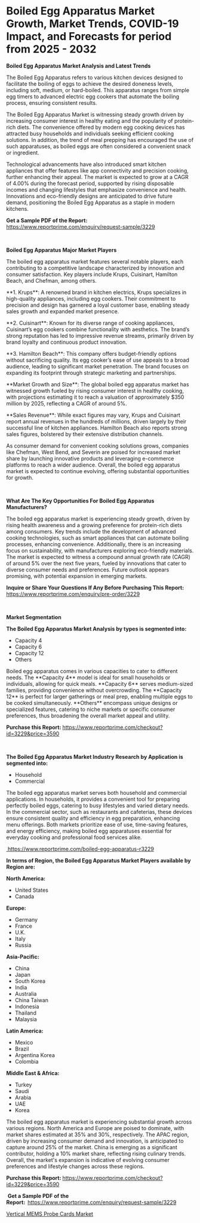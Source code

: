 <p><h1>Boiled Egg Apparatus Market Growth, Market Trends, COVID-19 Impact, and Forecasts for period from 2025 - 2032</h1></p><p><strong>Boiled Egg Apparatus Market Analysis and Latest Trends</strong></p>
<p><p>The Boiled Egg Apparatus refers to various kitchen devices designed to facilitate the boiling of eggs to achieve the desired doneness levels, including soft, medium, or hard-boiled. This apparatus ranges from simple egg timers to advanced electric egg cookers that automate the boiling process, ensuring consistent results. </p><p>The Boiled Egg Apparatus Market is witnessing steady growth driven by increasing consumer interest in healthy eating and the popularity of protein-rich diets. The convenience offered by modern egg cooking devices has attracted busy households and individuals seeking efficient cooking solutions. In addition, the trend of meal prepping has encouraged the use of such apparatuses, as boiled eggs are often considered a convenient snack or ingredient.</p><p>Technological advancements have also introduced smart kitchen appliances that offer features like app connectivity and precision cooking, further enhancing their appeal. The market is expected to grow at a CAGR of 4.00% during the forecast period, supported by rising disposable incomes and changing lifestyles that emphasize convenience and health. Innovations and eco-friendly designs are anticipated to drive future demand, positioning the Boiled Egg Apparatus as a staple in modern kitchens.</p></p>
<p><strong>Get a Sample PDF of the Report:&nbsp;</strong> <a href="https://www.reportprime.com/enquiry/request-sample/3229?utm_campaign=2455&utm_medium=2&utm_source=Github&utm_content=ia&utm_term=18032025&utm_id=boiled-egg-apparatus">https://www.reportprime.com/enquiry/request-sample/3229</a></p>
<p>&nbsp;</p>
<p><strong>Boiled Egg Apparatus Major Market Players</strong></p>
<p><p>The boiled egg apparatus market features several notable players, each contributing to a competitive landscape characterized by innovation and consumer satisfaction. Key players include Krups, Cuisinart, Hamilton Beach, and Chefman, among others.</p><p>**1. Krups**: A renowned brand in kitchen electrics, Krups specializes in high-quality appliances, including egg cookers. Their commitment to precision and design has garnered a loyal customer base, enabling steady sales growth and expanded market presence.</p><p>**2. Cuisinart**: Known for its diverse range of cooking appliances, Cuisinart’s egg cookers combine functionality with aesthetics. The brand’s strong reputation has led to impressive revenue streams, primarily driven by brand loyalty and continuous product innovation.</p><p>**3. Hamilton Beach**: This company offers budget-friendly options without sacrificing quality. Its egg cooker’s ease of use appeals to a broad audience, leading to significant market penetration. The brand focuses on expanding its footprint through strategic marketing and partnerships.</p><p>**Market Growth and Size**: The global boiled egg apparatus market has witnessed growth fueled by rising consumer interest in healthy cooking, with projections estimating it to reach a valuation of approximately $350 million by 2025, reflecting a CAGR of around 5%.</p><p>**Sales Revenue**: While exact figures may vary, Krups and Cuisinart report annual revenues in the hundreds of millions, driven largely by their successful line of kitchen appliances. Hamilton Beach also reports strong sales figures, bolstered by their extensive distribution channels.</p><p>As consumer demand for convenient cooking solutions grows, companies like Chefman, West Bend, and Severin are poised for increased market share by launching innovative products and leveraging e-commerce platforms to reach a wider audience. Overall, the boiled egg apparatus market is expected to continue evolving, offering substantial opportunities for growth.</p></p>
<p>&nbsp;</p>
<p><strong>What Are The Key Opportunities For Boiled Egg Apparatus Manufacturers?</strong></p>
<p><p>The boiled egg apparatus market is experiencing steady growth, driven by rising health awareness and a growing preference for protein-rich diets among consumers. Key trends include the development of advanced cooking technologies, such as smart appliances that can automate boiling processes, enhancing convenience. Additionally, there is an increasing focus on sustainability, with manufacturers exploring eco-friendly materials. The market is expected to witness a compound annual growth rate (CAGR) of around 5% over the next five years, fueled by innovations that cater to diverse consumer needs and preferences. Future outlook appears promising, with potential expansion in emerging markets.</p></p>
<p><strong>Inquire or Share Your Questions If Any Before Purchasing This Report:</strong> <a href="https://www.reportprime.com/enquiry/pre-order/3229?utm_campaign=2455&utm_medium=2&utm_source=Github&utm_content=ia&utm_term=18032025&utm_id=boiled-egg-apparatus">https://www.reportprime.com/enquiry/pre-order/3229</a></p>
<p>&nbsp;</p>
<p><strong>Market Segmentation</strong></p>
<p><strong>The Boiled Egg Apparatus Market Analysis by types is segmented into:</strong></p>
<p><ul><li>Capacity 4</li><li>Capacity 6</li><li>Capacity 12</li><li>Others</li></ul></p>
<p><p>Boiled egg apparatus comes in various capacities to cater to different needs. The **Capacity 4** model is ideal for small households or individuals, allowing for quick meals. **Capacity 6** serves medium-sized families, providing convenience without overcrowding. The **Capacity 12** is perfect for larger gatherings or meal prep, enabling multiple eggs to be cooked simultaneously. **Others** encompass unique designs or specialized features, catering to niche markets or specific consumer preferences, thus broadening the overall market appeal and utility.</p></p>
<p><strong>Purchase this Report:&nbsp;</strong><a href="https://www.reportprime.com/checkout?id=3229&price=3590&utm_campaign=2455&utm_medium=2&utm_source=Github&utm_content=ia&utm_term=18032025&utm_id=boiled-egg-apparatus">https://www.reportprime.com/checkout?id=3229&price=3590</a></p>
<p>&nbsp;</p>
<p><strong>The Boiled Egg Apparatus Market Industry Research by Application is segmented into:</strong></p>
<p><ul><li>Household</li><li>Commercial</li></ul></p>
<p><p>The boiled egg apparatus market serves both household and commercial applications. In households, it provides a convenient tool for preparing perfectly boiled eggs, catering to busy lifestyles and varied dietary needs. In the commercial sector, such as restaurants and cafeterias, these devices ensure consistent quality and efficiency in egg preparation, enhancing menu offerings. Both markets prioritize ease of use, time-saving features, and energy efficiency, making boiled egg apparatuses essential for everyday cooking and professional food services alike.</p></p>
<p><a href="https://www.reportprime.com/boiled-egg-apparatus-r3229?utm_campaign=2455&utm_medium=2&utm_source=Github&utm_content=ia&utm_term=18032025&utm_id=boiled-egg-apparatus">&nbsp;https://www.reportprime.com/boiled-egg-apparatus-r3229</a></p>
<p><strong>In terms of Region, the Boiled Egg Apparatus Market Players available by Region are:</strong></p>
<p>
    <p> <strong> North America: </strong>
        <ul>
            <li>United States</li>
            <li>Canada</li>
        </ul>
        </p> 
    <p> <strong> Europe: </strong>
        <ul>
            <li>Germany</li>
            <li>France</li>
            <li>U.K.</li>
            <li>Italy</li>
            <li>Russia</li>
        </ul>
        </p> 
    <p> <strong> Asia-Pacific: </strong>
        <ul>
            <li>China</li>
            <li>Japan</li>
            <li>South Korea</li>
            <li>India</li>
            <li>Australia</li>
            <li>China Taiwan</li>
            <li>Indonesia</li>
            <li>Thailand</li>
            <li>Malaysia</li>
        </ul>
        </p> 
    <p> <strong> Latin America: </strong>
        <ul>
            <li>Mexico</li>
            <li>Brazil</li>
            <li>Argentina Korea</li>
            <li>Colombia</li>
        </ul>
        </p> 
    <p> <strong> Middle East & Africa: </strong>
        <ul>
            <li>Turkey</li>
            <li>Saudi</li>
            <li>Arabia</li>
            <li>UAE</li>
            <li>Korea</li>
        </ul>
    </p>
    </p>
<p><p>The boiled egg apparatus market is experiencing substantial growth across various regions. North America and Europe are poised to dominate, with market shares estimated at 35% and 30%, respectively. The APAC region, driven by increasing consumer demand and innovation, is anticipated to capture around 25% of the market. China is emerging as a significant contributor, holding a 10% market share, reflecting rising culinary trends. Overall, the market's expansion is indicative of evolving consumer preferences and lifestyle changes across these regions.</p></p>
<p><strong>Purchase this Report: </strong><a href="https://www.reportprime.com/checkout?id=3229&price=3590&utm_campaign=2455&utm_medium=2&utm_source=Github&utm_content=ia&utm_term=18032025&utm_id=boiled-egg-apparatus">https://www.reportprime.com/checkout?id=3229&price=3590</a></p>
<p>&nbsp;<strong>Get a Sample PDF of the Report:&nbsp;&nbsp;</strong><a href="https://www.reportprime.com/enquiry/request-sample/3229?utm_campaign=2455&utm_medium=2&utm_source=Github&utm_content=ia&utm_term=18032025&utm_id=boiled-egg-apparatus">https://www.reportprime.com/enquiry/request-sample/3229</a></p>
<p><strong></strong></p>
<p><p><a href="https://github.com/aarajlyre/Market-Research-Report-List-1/blob/main/vertical-mems-probe-cards-market.md?utm_campaign=2455&utm_medium=2&utm_source=Github&utm_content=ia&utm_term=18032025&utm_id=boiled-egg-apparatus">Vertical MEMS Probe Cards Market</a></p></p>